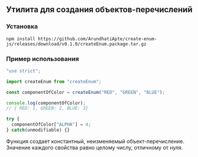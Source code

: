 ﻿## Утилита для создания объектов-перечислений

### Установка

`npm install https://github.com/ArundhatiApte/create-enum-js/releases/download/v0.1.0/createEnum.package.tar.gz`

### Пример использования

```js
"use strict";

import createEnum from "createEnum";

const componentOfColor = createEnum("RED", "GREEN", "BLUE");

console.log(componentOfColor);
// { RED: 1, GREEN: 2, BLUE: 3}

try {
  componentOfColor["ALPHA"] = 4;
} catch(unmodifiable) {}
```

Функция создает константный, неизменяемый объект-перечисление.
Значение каждого свойства равно целому числу, отличному от нуля.

